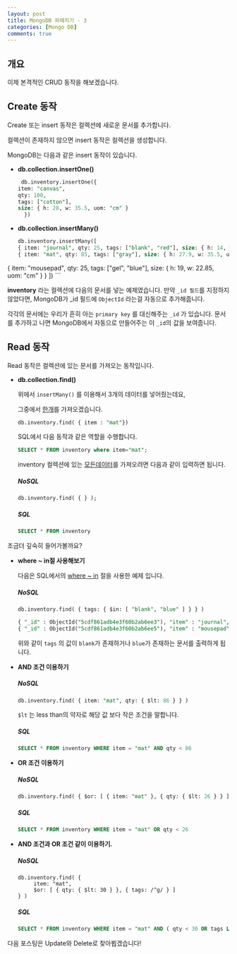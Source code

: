 ```yaml
---
layout: post
title: MongoDB 파헤치기 - 3
categories: [Mongo DB]
comments: true
---
```

## 개요

이제 본격적인 CRUD 동작을 해보겠습니다. 

## Create 동작 
Create 또는 insert 동작은 컬렉션에 새로운 문서를 추가합니다. 

컬렉션이 존재하지 않으면 insert 동작은 컬렉션을 생성합니다. 

MongoDB는 다음과 같은 insert 동작이 있습니다.
- **db.collection.insertOne()**
	
	```sql
	 db.inventory.insertOne({
    item: "canvas",
    qty: 100,
    tags: ["cotton"],
    size: { h: 28, w: 35.5, uom: "cm" } 
	  })
	```
- **db.collection.insertMany()**
	
	```sql
  db.inventory.insertMany([
   { item: "journal", qty: 25, tags: ["blank", "red"], size: { h: 14, w: 21, uom: "cm" } },
   { item: "mat", qty: 85, tags: ["gray"], size: { h: 27.9, w: 35.5, uom: "cm" } },
 { item: "mousepad", qty: 25, tags: ["gel", "blue"], size: { h: 19, w: 22.85, uom: "cm" } }
	])
	```

**inventory** 라는 컬렉션에 다음의 문서를 넣는 예제였습니다. 
만약 `_id 필드`를 지정하지 않았다면, MongoDB가 _id 필드에 `ObjectId` 라는걸 자동으로 추가해줍니다.

각각의 문서에는 우리가 흔히 아는 `primary key` 를 대신해주는 `_id` 가 있습니다. 
문서를 추가하고 나면  MongoDB에서 자동으로 만들어주는 이 `_id`의 값을 보여줍니다.

## Read 동작
Read 동작은 컬렉션에 있는 문서를 가져오는 동작입니다. 
- **db.collection.find()** 

  위에서 `insertMany()` 를 이용해서 3개의 데이터를 넣어줬는데요, 

  그중에서 <u>한개</u>를 가져오겠습니다.

  ```sql
  db.inventory.find( { item : "mat"})
  ```
  SQL에서 다음 동작과 같은 역할을 수행합니다.

  ```sql
  SELECT * FROM inventory where item="mat";
  ```

  inventory 컬렉션에 있는 <u>모든데이터</u>를 가져오려면 다음과 같이 입력하면 됩니다.

  ##### NoSQL

  ```sql
  db.inventory.find( { } );
  ```

  ##### SQL

  ```sql
  SELECT * FROM inventory
  ```

조금더 깊숙히 들어가볼까요?

- **where ~ in절 사용해보기**

  다음은 SQL에서의 <u>where ~ in</u> 절을 사용한 예제 입니다.

  ##### NoSQL

  ```sql
  db.inventory.find( { tags: { $in: [ "blank", "blue" ] } } )
  ```

  ```sql
  { "_id" : ObjectId("5cdf861adb4e3f60b2ab6ee3"), "item" : "journal", "qty" : 25, "tags" : [ "blank", "red" ], "size" : { "h" : 14, "w" : 21, "uom" : "cm" } }
  { "_id" : ObjectId("5cdf861adb4e3f60b2ab6ee5"), "item" : "mousepad", "qty" : 25, "tags" : [ "gel", "blue" ], "size" : { "h" : 19, "w" : 22.85, "uom" : "cm" } }
  ```

  위와 같이 `tags` 의 값이 `blank`가 존재하거나 `blue`가 존재하는 문서를 출력하게 됩니다. 

- **AND 조건 이용하기**

  ##### NoSQL

  ```sql
  db.inventory.find( { item: "mat", qty: { $lt: 86 } } )
  ```

  `$lt` 는 less than의 약자로 해당 값 보다 작은 조건을 말합니다. 

  ##### SQL

  ```sql
  SELECT * FROM inventory WHERE item = "mat" AND qty < 86
  ```

- **OR 조건 이용하기**

  ##### NoSQL

  ```sql
  db.inventory.find( { $or: [ { item: "mat" }, { qty: { $lt: 26 } } ] } )
  ```

  ##### SQL

  ```sql
  SELECT * FROM inventory WHERE item = "mat" OR qty < 26
  ```

- **AND 조건과 OR 조건 같이 이용하기.**

  ##### NoSQL

  ```
  db.inventory.find( {
       item: "mat",
       $or: [ { qty: { $lt: 30 } }, { tags: /^g/ } ]
  } )
  ```

  ##### SQL

  ```sql
  SELECT * FROM inventory WHERE item = "mat" AND ( qty < 30 OR tags LIKE "g%")
  ```



다음 포스팅은 Update와 Delete로 찾아뵙겠습니다!

